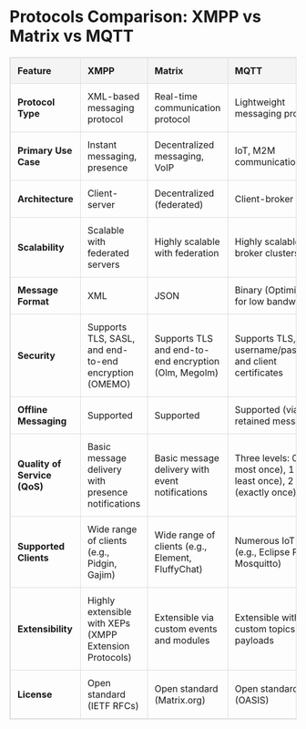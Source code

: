 <!DOCTYPE html>
<html lang="en">
<head>
  <meta charset="UTF-8">
  <meta name="viewport" content="width=device-width, initial-scale=1.0">
<title>Protocols Comparison: XMPP vs Matrix vs MQTT</title>
<style>
    table {
      width: 100%;
      border-collapse: collapse;
      margin: 20px 0;
    }
    table, th, td {
      border: 1px solid #dddddd;
    }
    th, td {
      padding: 12px;
      text-align: left;
    }
    th {
      background-color: #f4f4f4;
    }
</style>
</head>
<body>

  <h1>Protocols Comparison: XMPP vs Matrix vs MQTT</h1>

  <table>
    <thead>
      <tr>
        <th>Feature</th>
        <th>XMPP</th>
        <th>Matrix</th>
        <th>MQTT</th>
      </tr>
    </thead>
    <tbody>
      <tr>
        <td><strong>Protocol Type</strong></td>
        <td>XML-based messaging protocol</td>
        <td>Real-time communication protocol</td>
        <td>Lightweight messaging protocol</td>
      </tr>
      <tr>
        <td><strong>Primary Use Case</strong></td>
        <td>Instant messaging, presence</td>
        <td>Decentralized messaging, VoIP</td>
        <td>IoT, M2M communication</td>
      </tr>
      <tr>
        <td><strong>Architecture</strong></td>
        <td>Client-server</td>
        <td>Decentralized (federated)</td>
        <td>Client-broker</td>
      </tr>
      <tr>
        <td><strong>Scalability</strong></td>
        <td>Scalable with federated servers</td>
        <td>Highly scalable with federation</td>
        <td>Highly scalable with broker clusters</td>
      </tr>
      <tr>
        <td><strong>Message Format</strong></td>
        <td>XML</td>
        <td>JSON</td>
        <td>Binary (Optimized for low bandwidth)</td>
      </tr>
      <tr>
        <td><strong>Security</strong></td>
        <td>Supports TLS, SASL, and end-to-end encryption (OMEMO)</td>
        <td>Supports TLS and end-to-end encryption (Olm, Megolm)</td>
        <td>Supports TLS, username/password, and client certificates</td>
      </tr>
      <tr>
        <td><strong>Offline Messaging</strong></td>
        <td>Supported</td>
        <td>Supported</td>
        <td>Supported (via retained messages)</td>
      </tr>
      <tr>
        <td><strong>Quality of Service (QoS)</strong></td>
        <td>Basic message delivery with presence notifications</td>
        <td>Basic message delivery with event notifications</td>
        <td>Three levels: 0 (at most once), 1 (at least once), 2 (exactly once)</td>
      </tr>
      <tr>
        <td><strong>Supported Clients</strong></td>
        <td>Wide range of clients (e.g., Pidgin, Gajim)</td>
        <td>Wide range of clients (e.g., Element, FluffyChat)</td>
        <td>Numerous IoT clients (e.g., Eclipse Paho, Mosquitto)</td>
      </tr>
      <tr>
        <td><strong>Extensibility</strong></td>
        <td>Highly extensible with XEPs (XMPP Extension Protocols)</td>
        <td>Extensible via custom events and modules</td>
        <td>Extensible with custom topics and payloads</td>
      </tr>
      <tr>
        <td><strong>License</strong></td>
        <td>Open standard (IETF RFCs)</td>
        <td>Open standard (Matrix.org)</td>
        <td>Open standard (OASIS)</td>
      </tr>
    </tbody>
  </table>

</body>
</html>